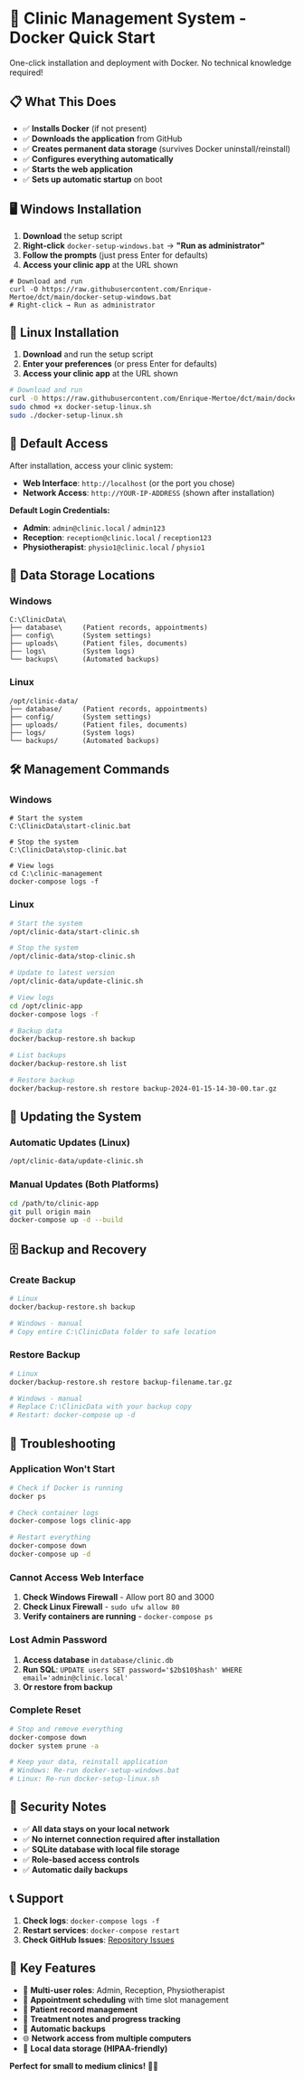 # 🚀 Clinic Management System - Docker Quick Start

One-click installation and deployment with Docker. No technical knowledge required!

## 📋 What This Does

- ✅ **Installs Docker** (if not present)
- ✅ **Downloads the application** from GitHub
- ✅ **Creates permanent data storage** (survives Docker uninstall/reinstall)
- ✅ **Configures everything automatically**
- ✅ **Starts the web application**
- ✅ **Sets up automatic startup** on boot

## 🖥️ Windows Installation

1. **Download** the setup script
2. **Right-click** `docker-setup-windows.bat` → **"Run as administrator"**
3. **Follow the prompts** (just press Enter for defaults)
4. **Access your clinic app** at the URL shown

```batch
# Download and run
curl -O https://raw.githubusercontent.com/Enrique-Mertoe/dct/main/docker-setup-windows.bat
# Right-click → Run as administrator
```

## 🐧 Linux Installation

1. **Download** and run the setup script
2. **Enter your preferences** (or press Enter for defaults)
3. **Access your clinic app** at the URL shown

```bash
# Download and run
curl -O https://raw.githubusercontent.com/Enrique-Mertoe/dct/main/docker-setup-linux.sh
sudo chmod +x docker-setup-linux.sh
sudo ./docker-setup-linux.sh
```

## 🏥 Default Access

After installation, access your clinic system:

- **Web Interface**: `http://localhost` (or the port you chose)
- **Network Access**: `http://YOUR-IP-ADDRESS` (shown after installation)

**Default Login Credentials:**
- **Admin**: `admin@clinic.local` / `admin123`
- **Reception**: `reception@clinic.local` / `reception123`
- **Physiotherapist**: `physio1@clinic.local` / `physio1`

## 📁 Data Storage Locations

### Windows
```
C:\ClinicData\
├── database\     (Patient records, appointments)
├── config\       (System settings)
├── uploads\      (Patient files, documents)
├── logs\         (System logs)
└── backups\      (Automated backups)
```

### Linux
```
/opt/clinic-data/
├── database/     (Patient records, appointments)
├── config/       (System settings)  
├── uploads/      (Patient files, documents)
├── logs/         (System logs)
└── backups/      (Automated backups)
```

## 🛠️ Management Commands

### Windows
```batch
# Start the system
C:\ClinicData\start-clinic.bat

# Stop the system  
C:\ClinicData\stop-clinic.bat

# View logs
cd C:\clinic-management
docker-compose logs -f
```

### Linux
```bash
# Start the system
/opt/clinic-data/start-clinic.sh

# Stop the system
/opt/clinic-data/stop-clinic.sh

# Update to latest version
/opt/clinic-data/update-clinic.sh

# View logs
cd /opt/clinic-app
docker-compose logs -f

# Backup data
docker/backup-restore.sh backup

# List backups
docker/backup-restore.sh list

# Restore backup
docker/backup-restore.sh restore backup-2024-01-15-14-30-00.tar.gz
```

## 🔄 Updating the System

### Automatic Updates (Linux)
```bash
/opt/clinic-data/update-clinic.sh
```

### Manual Updates (Both Platforms)
```bash
cd /path/to/clinic-app
git pull origin main
docker-compose up -d --build
```

## 🗄️ Backup and Recovery

### Create Backup
```bash
# Linux
docker/backup-restore.sh backup

# Windows - manual
# Copy entire C:\ClinicData folder to safe location
```

### Restore Backup
```bash
# Linux
docker/backup-restore.sh restore backup-filename.tar.gz

# Windows - manual
# Replace C:\ClinicData with your backup copy
# Restart: docker-compose up -d
```

## 🚨 Troubleshooting

### Application Won't Start
```bash
# Check if Docker is running
docker ps

# Check container logs
docker-compose logs clinic-app

# Restart everything
docker-compose down
docker-compose up -d
```

### Cannot Access Web Interface
1. **Check Windows Firewall** - Allow port 80 and 3000
2. **Check Linux Firewall** - `sudo ufw allow 80`
3. **Verify containers are running** - `docker-compose ps`

### Lost Admin Password
1. **Access database** in `database/clinic.db`
2. **Run SQL**: `UPDATE users SET password='$2b$10$hash' WHERE email='admin@clinic.local'`
3. **Or restore from backup**

### Complete Reset
```bash
# Stop and remove everything
docker-compose down
docker system prune -a

# Keep your data, reinstall application
# Windows: Re-run docker-setup-windows.bat
# Linux: Re-run docker-setup-linux.sh
```

## 🔐 Security Notes

- ✅ **All data stays on your local network**
- ✅ **No internet connection required after installation**
- ✅ **SQLite database with local file storage**
- ✅ **Role-based access controls**
- ✅ **Automatic daily backups**

## 📞 Support

1. **Check logs**: `docker-compose logs -f`
2. **Restart services**: `docker-compose restart`
3. **Check GitHub Issues**: [Repository Issues](https://github.com/Enrique-Mertoe/dct/issues)

## 🎯 Key Features

- 👥 **Multi-user roles**: Admin, Reception, Physiotherapist
- 📅 **Appointment scheduling** with time slot management
- 👤 **Patient record management**
- 🏥 **Treatment notes and progress tracking**
- 🔄 **Automatic backups**
- 🌐 **Network access from multiple computers**
- 💾 **Local data storage (HIPAA-friendly)**

**Perfect for small to medium clinics!** 🏥✨